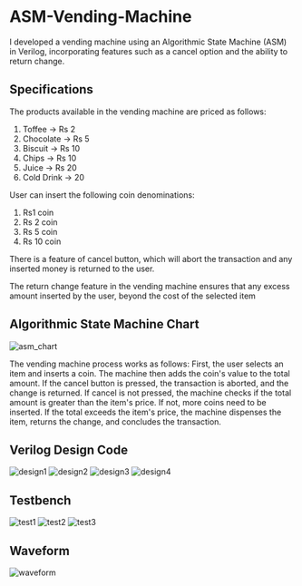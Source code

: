 # ASM-Vending-Machine
I developed a vending machine using an Algorithmic State Machine (ASM) in Verilog, incorporating features such as a cancel option and the ability to return change.

## Specifications

The products available in the vending machine are priced as follows:
1. Toffee -> Rs 2
2. Chocolate -> Rs 5
3. Biscuit -> Rs 10
4. Chips -> Rs 10
5. Juice -> Rs 20
6. Cold Drink -> 20

User can insert the following coin denominations:
1. Rs1 coin
2. Rs 2 coin
3. Rs 5 coin
4. Rs 10 coin

There is a feature of cancel button, which will abort the transaction and any inserted money is returned to the user.

The return change feature in the vending machine ensures that any excess amount inserted by the user, beyond the cost of the selected item

## Algorithmic State Machine Chart

![asm_chart](images/asm_chart.jpeg)

The vending machine process works as follows: 
First, the user selects an item and inserts a coin. 
The machine then adds the coin's value to the total amount. 
If the cancel button is pressed, the transaction is aborted, and the change is returned. 
If cancel is not pressed, the machine checks if the total amount is greater than the item's price.  If not, more coins need to be inserted. If the total exceeds the item's price, the machine dispenses the item, returns the change, and concludes the transaction.

## Verilog Design Code

![design1](images/design1.png)
![design2](images/design2.png)
![design3](images/design3.png)
![design4](images/design4.png)

## Testbench
![test1](images/test1.png)
![test2](images/test2.png)
![test3](images/test3.png)

## Waveform
![waveform](images/waveform.png)


